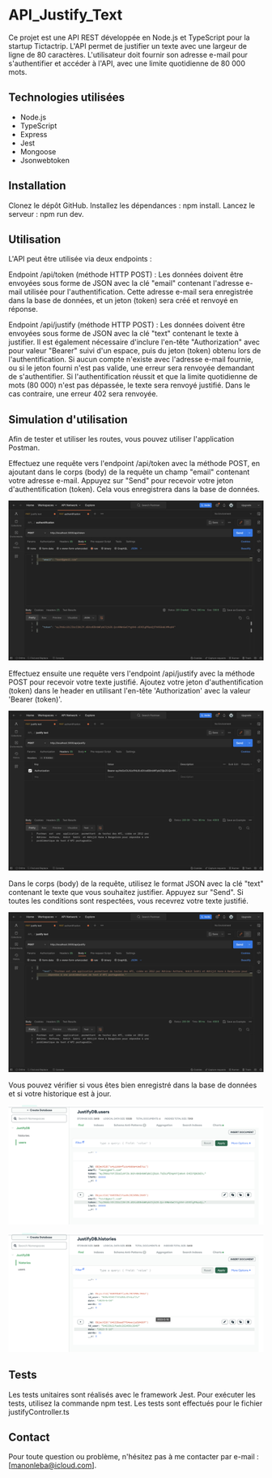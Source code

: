 # API_Justify_Text

Ce projet est une API REST développée en Node.js et TypeScript pour la startup Tictactrip. L'API permet de justifier un texte avec une largeur de ligne de 80 caractères. L'utilisateur doit fournir son adresse e-mail pour s'authentifier et accéder à l'API, avec une limite quotidienne de 80 000 mots.

## Technologies utilisées

* Node.js
* TypeScript
* Express
* Jest
* Mongoose
* Jsonwebtoken

## Installation

Clonez le dépôt GitHub.
Installez les dépendances : npm install.
Lancez le serveur : npm run dev.

## Utilisation

L'API peut être utilisée via deux endpoints :

Endpoint /api/token (méthode HTTP POST) : Les données doivent être envoyées sous forme de JSON avec la clé "email" contenant l'adresse e-mail utilisée pour l'authentification. Cette adresse e-mail sera enregistrée dans la base de données, et un jeton (token) sera créé et renvoyé en réponse.

Endpoint /api/justify (méthode HTTP POST) : Les données doivent être envoyées sous forme de JSON avec la clé "text" contenant le texte à justifier. Il est également nécessaire d'inclure l'en-tête "Authorization" avec pour valeur "Bearer" suivi d'un espace, puis du jeton (token) obtenu lors de l'authentification. Si aucun compte n'existe avec l'adresse e-mail fournie, ou si le jeton fourni n'est pas valide, une erreur sera renvoyée demandant de s'authentifier. Si l'authentification réussit et que la limite quotidienne de mots (80 000) n'est pas dépassée, le texte sera renvoyé justifié. Dans le cas contraire, une erreur 402 sera renvoyée.

## Simulation d'utilisation

Afin de tester et utiliser les routes, vous pouvez utiliser l'application Postman.

Effectuez une requête vers l'endpoint /api/token avec la méthode POST, en ajoutant dans le corps (body) de la requête un champ "email" contenant votre adresse e-mail. Appuyez sur "Send" pour recevoir votre jeton d'authentification (token). Cela vous enregistrera dans la base de données.

![/api/token](assets/authentification.png "Endpoint api/token")

Effectuez ensuite une requête vers l'endpoint /api/justify avec la méthode POST pour recevoir votre texte justifié. Ajoutez votre jeton d'authentification (token) dans le header en utilisant l'en-tête 'Authorization' avec la valeur 'Bearer (token)'.

![/api/jusitfy](assets/headerToken.png "Endpoint api/justify, header 'Authorization'")

Dans le corps (body) de la requête, utilisez le format JSON avec la clé "text" contenant le texte que vous souhaitez justifier. Appuyez sur "Send". Si toutes les conditions sont respectées, vous recevrez votre texte justifié.

![/api/justify](assets/justify.png "Endpoint api/justify")

Vous pouvez vérifier si vous êtes bien enregistré dans la base de données et si votre historique est à jour.

![User](assets/userDB.png "User 'test@gmail.com' bien enregistré")

![History](assets/historyDB.png "Historique bien enregistré avec la date du jour, l'id de l'utilisateur et le nombre de mots envoyés")

## Tests

Les tests unitaires sont réalisés avec le framework Jest. Pour exécuter les tests, utilisez la commande npm test. Les tests sont effectués pour le fichier justifyController.ts

## Contact

Pour toute question ou problème, n'hésitez pas à me contacter par e-mail : [manonleba@icloud.com].